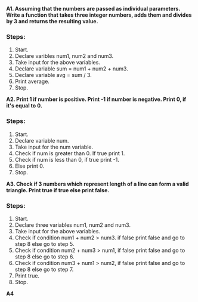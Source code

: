 **A1. Assuming that the numbers are passed as individual parameters.
Write a function that takes three integer numbers, adds them and divides by 3 and returns the resulting value.**

### Steps:

1. Start.
2. Declare varibles num1, num2 and num3.
3. Take input for the above variables.
4. Declare variable sum = num1 + num2 + num3.
5. Declare variable avg = sum / 3.
6. Print average.
7. Stop.

**A2. Print 1 if number is positive. Print -1 if number is negative. Print 0, if it's equal to 0.**

### Steps:

1. Start.
2. Declare variable num.
3. Take input for the num variable.
4. Check if num is greater than 0. If true print 1.
5. Check if num is less than 0, if true print -1.
6. Else print 0.
7. Stop.

**A3. Check if 3 numbers which represent length of a line can form a valid triangle. Print true if true else print false.**

### Steps:

1. Start.
2. Declare three variables num1, num2 and num3.
3. Take input for the above variables.
4. Check if condition num1 + num2 > num3. if false print false and go to step 8 else go to step 5.
5. Check if condition num2 + num3 > num1, if false print false and go to step 8 else go to step 6.
6. Check if condition num3 + num1 > num2, if false print false and go to step 8 else go to step 7.
7. Print true.
8. Stop.

**A4**